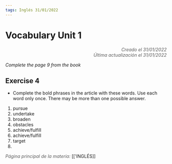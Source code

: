 ```yaml
---
tags: Inglés 31/01/2022
---
```


# Vocabulary Unit 1
<div style="text-align: right; opacity: 0.7; font-style: italic;">Creado el 31/01/2022</div>
<div style="text-align: right; opacity: 0.7; font-style: italic;">Última actualización el 31/01/2022</div>

*Complete the page 9 from the book*

## Exercise 4

- Complete the bold phrases in the article with these words. Use each word only once. There may be more than one possible answer.

1. pursue
2. undertake
3. broaden
4. obstacles
5. achieve/fulfill
6. achieve/fulfill
7. target
8. 


<span style="opacity: 0.7; font-style: italic;">Página principal de la materia:</span> [['INGLÉS]]